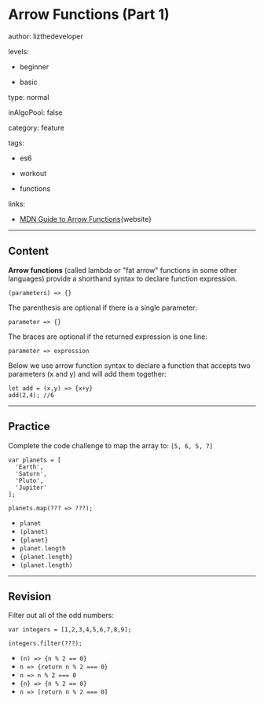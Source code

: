 # Arrow Functions (Part 1)
author: lizthedeveloper

levels:

  - beginner

  - basic

type: normal

inAlgoPool: false

category: feature

tags:

  - es6

  - workout

  - functions

links:

  - [MDN Guide to Arrow Functions](https://developer.mozilla.org/en-US/docs/Web/JavaScript/Reference/Functions/Arrow_functions){website}

---
## Content

**Arrow functions** (called lambda or "fat arrow" functions in some other languages) provide a shorthand syntax to declare function expression.

```
(parameters) => {}
```

The parenthesis are optional if there is a single parameter:

```
parameter => {}
```

The braces are optional if the returned expression is one line:

```
parameter => expression
```

Below we use arrow function syntax to declare a function that accepts two parameters (x and y) and will add them together:

```
let add = (x,y) => {x+y}
add(2,4); //6
```

---
## Practice

Complete the code challenge to map the array to: `[5, 6, 5, 7]`
```
var planets = [
  'Earth',
  'Saturn',
  'Pluto',
  'Jupiter'
];

planets.map(??? => ???);
```
* `planet`
* `(planet)`
* `{planet}`
* `planet.length`
* `{planet.length}`
* `(planet.length)`

---
## Revision

Filter out all of the odd numbers:

```
var integers = [1,2,3,4,5,6,7,8,9];

integers.filter(???);
```

* `(n) => {n % 2 == 0}`
* `n => {return n % 2 === 0}`
* `n => n % 2 === 0`
* `{n} => {n % 2 == 0}`
* `n => [return n % 2 === 0]`
